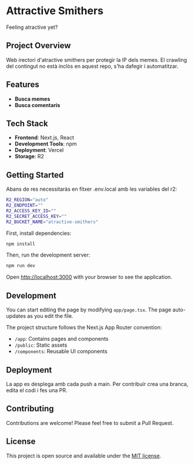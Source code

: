 # Attractive Smithers

Feeling atractive yet?

## Project Overview

Web irectori d'atractive smithers per protegir la IP dels memes. El crawling del contingut no està inclòs en aquest repo, s'ha dafegir i automatitzar.

## Features

- **Busca memes**
- **Busca comentaris**


## Tech Stack

- **Frontend**: Next.js, React
- **Development Tools**: npm
- **Deployment**: Vercel
- **Storage**: R2

## Getting Started

Abans de res necessitaràs en fitxer .env.local amb les variables del r2:

```bash
R2_REGION="auto"
R2_ENDPOINT=""
R2_ACCESS_KEY_ID=""
R2_SECRET_ACCESS_KEY=""
R2_BUCKET_NAME="atractive-smithers"
```

First, install dependencies:

```bash
npm install
```

Then, run the development server:

```bash
npm run dev
```

Open [http://localhost:3000](http://localhost:3000) with your browser to see the application.

## Development

You can start editing the page by modifying `app/page.tsx`. The page auto-updates as you edit the file.

The project structure follows the Next.js App Router convention:
- `/app`: Contains pages and components
- `/public`: Static assets
- `/components`: Reusable UI components

## Deployment

La app es desplega amb cada push a main. Per contribuïr crea una branca, edita el codi i fes una PR.

## Contributing

Contributions are welcome! Please feel free to submit a Pull Request.

## License

This project is open source and available under the [MIT license](LICENSE).
